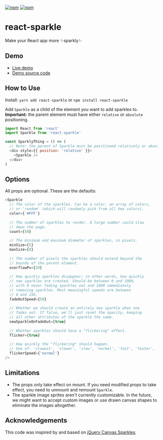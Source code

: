 [![npm](https://img.shields.io/npm/v/react-sparkle.svg)](https://www.npmjs.com/package/react-sparkle)
[![npm](https://img.shields.io/npm/dt/react-sparkle.svg)](https://www.npmjs.com/package/react-sparkle)


# react-sparkle
Make your React app more :sparkles:sparkly:sparkles:

## Demo

* [Live demo](https://kmjennison.github.io/react-sparkle/)
* [Demo source code](./demo/)

## How to Use

Install: `yarn add react-sparkle` or `npm install react-sparkle`

Add `Sparkle` as a child of the element you want to add sparkles to. **Important:** the parent element must have either `relative` or `absolute` positioning.

```js
import React from 'react'
import Sparkle from 'react-sparkle'

const SparklyThing = () => (
  // Note: the parent of Sparkle must be positioned relatively or absolutely
  <div style={{ position: 'relative' }}>
    <Sparkle />
  </div>
)
```

## Options

All props are optional. These are the defaults:

```js
<Sparkle
  // The color of the sparkles. Can be a color, an array of colors,
  // or 'random' (which will randomly pick from all hex colors).
  color={'#FFF'}
  
  // The number of sparkles to render. A large number could slow
  // down the page.
  count={50}
  
  // The minimum and maximum diameter of sparkles, in pixels.
  minSize={5}
  maxSize={8}
  
  // The number of pixels the sparkles should extend beyond the
  // bounds of the parent element.
  overflowPx={20}
  
  // How quickly sparkles disappear; in other words, how quickly
  // new sparkles are created. Should be between 0 and 1000,
  // with 0 never fading sparkles out and 1000 immediately
  // removing sparkles. Most meaningful speeds are between
  // 0 and 150.
  fadeOutSpeed={50}
  
  // Whether we should create an entirely new sparkle when one
  // fades out. If false, we'll just reset the opacity, keeping
  // all other attributes of the sparkle the same.
  newSparkleOnFadeOut={true}
  
  // Whether sparkles should have a "flickering" effect.
  flicker={true}
  
  // How quickly the "flickering" should happen.
  // One of: 'slowest', 'slower', 'slow', 'normal', 'fast', 'faster', 'fastest'
  flickerSpeed={'normal'}
/>
```

## Limitations
* The props only take effect on mount. If you need modified props to take effect, you need to unmount and remount `Sparkle`.
* The sparkle image sprites aren't currently customizable. In the future, we might want to accept custom images or use drawn canvas shapes to eliminate the images altogether.

## Acknowledgements
This code was inspired by and based on [jQuery Canvas Sparkles](https://github.com/simeydotme/jQuery-canvas-sparkles).
